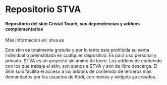 # Repositorio STVA
#### Repositorio del skin Cristal Touch, sus dependencias y addons complementarios
Más informacion en:
stva.es

Este skin es totalmente gratuito y por lo tanto esta prohibida su venta individual o preinstalada en cualquier dispositivo.
Es para uso personal y privado. STVA es un proyecto sin ánimo de lucro.
Los addons de contenido con los que trabaja el skin, son ajenos a STVA y son de libre descarga.
El Skin solo facilita el acceso a los addons de contenido de terceros más demandados por los usuarios de Kodi, con menús y widgets ya creados.
